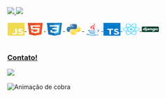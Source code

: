 <div>
  <a href="https://github.com/naraon">
  <img height="180em" src="https://github-readme-stats.vercel.app/api?username=naraon&show_icons=true&theme=tokyonight&include_all_commits=true&count_private=true"/>
  <img height="180em" src="https://github-readme-stats.vercel.app/api/top-langs/?username=naraon&layout=compact&langs_count=6&theme=tokyonight"/>
</div>
<div style="display: inline_block"><br>
  <img align="center" alt="Js" height="30" width="40" src="https://raw.githubusercontent.com/devicons/devicon/master/icons/javascript/javascript-plain.svg ">
  <img align="center" alt="HTML" height="30" width="40" src="https://raw.githubusercontent.com/devicons/devicon/master/icons/html5/html5-original.svg ">
  <img align="center" alt="CSS" height="30" width="40" src="https://raw.githubusercontent.com/devicons/devicon/master/icons/css3/css3-original.svg ">
  <img align="center" alt="Python" height="30" width="40" src="https://raw.githubusercontent.com/devicons/devicon/master/icons/python/python-original.svg ">
  <img align="center" alt="Java" height="30" width="40" src="https://raw.githubusercontent.com/devicons/devicon/master/icons/java/java-original.svg ">
  <img align="center" alt="Ts" height="30" width="40" src="https://raw.githubusercontent.com/devicons/devicon/master/icons/typescript/typescript-original.svg ">
  <img align="center" alt="React" height="30" width="40" src="https://raw.githubusercontent.com/devicons/devicon/master/icons/react/react-original.svg ">
  <img align="center" alt="Django" height="30" width="40" src="https://raw.githubusercontent.com/devicons/devicon/master/icons/django/django-original.svg ">
 
</div>
 
 <br>
 
  ### Contato!
 
<div>
  <a href="https://www.linkedin.com/in/indianara-vivian" target="_blank"><img src="https://img.shields.io/badge/-LinkedIn-%230077B5?style= for-the-badge&logo=linkedin&logoColor=white" target="_blank"></a>
   
  ![Animação de cobra](https://github.com/naraon/naraon/blob/output/github-contribution-grid-snake.svg)
</div>
